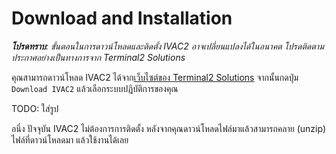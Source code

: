 # Download and Installation

_**โปรดทราบ**: ขั้นตอนในการดาวน์โหลดและติดตั้ง IVAC2 อาจเปลี่ยนแปลงได้ในอนาคต โปรดติดตามประกาศอย่างเป็นทางการจาก Terminal2 Solutions_

คุณสามารถดาวน์โหลด IVAC2 ได้จาก[เว็บไซต์ของ Terminal2 Solutions](https://terminal2solutions.com) จากนั้นกดปุ่ม `Download IVAC2` แล้วเลือกระบบปฏิบัติการของคุณ

TODO: ใส่รูป

อนึ่ง ปัจจุบัน IVAC2 ไม่ต้องการการติดตั้ง หลังจากคุณดาวน์โหลดไฟล์มาแล้วสามารถคลาย (unzip) ไฟล์ที่ดาวน์โหลดมา แล้วใช้งานได้เลย
